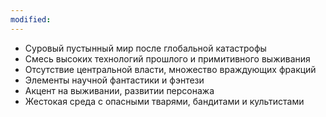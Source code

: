 ```yaml
---
modified:
---
```

- Суровый пустынный мир после глобальной катастрофы
- Смесь высоких технологий прошлого и примитивного выживания
- Отсутствие центральной власти, множество враждующих фракций
- Элементы научной фантастики и фэнтези
- Акцент на выживании, развитии персонажа
- Жестокая среда с опасными тварями, бандитами и культистами